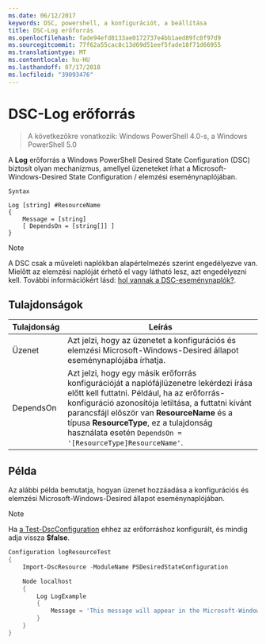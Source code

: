 ```yaml
---
ms.date: 06/12/2017
keywords: DSC, powershell, a konfigurációt, a beállítása
title: DSC-Log erőforrás
ms.openlocfilehash: fade94efd8133ae0172737e4bb1aed89fc0f97d9
ms.sourcegitcommit: 77f62a55cac8c13d69d51eef5fade18f71d66955
ms.translationtype: MT
ms.contentlocale: hu-HU
ms.lasthandoff: 07/17/2018
ms.locfileid: "39093476"
---
```

# <a name="dsc-log-resource"></a>DSC-Log erőforrás

> A következőkre vonatkozik: Windows PowerShell 4.0-s, a Windows PowerShell 5.0

A __Log__ erőforrás a Windows PowerShell Desired State Configuration (DSC) biztosít olyan mechanizmus, amellyel üzeneteket írhat a Microsoft-Windows-Desired State Configuration / elemzési eseménynaplójában.

```
Syntax

Log [string] #ResourceName
{
    Message = [string]
    [ DependsOn = [string[]] ]
}
```

> [!NOTE]
> A DSC csak a műveleti naplókban alapértelmezés szerint engedélyezve van. Mielőtt az elemzési naplóját érhető el vagy látható lesz, azt engedélyezni kell. További információkért lásd: [hol vannak a DSC-eseménynaplók?](https://msdn.microsoft.com/en-us/powershell/dsc/troubleshooting#where-are-dsc-event-logs).

## <a name="properties"></a>Tulajdonságok

|  Tulajdonság  |  Leírás   |
|---|---|
| Üzenet| Azt jelzi, hogy az üzenetet a konfigurációs és elemzési Microsoft-Windows-Desired állapot eseménynaplójába írhatja.|
| DependsOn | Azt jelzi, hogy egy másik erőforrás konfigurációját a naplófájlüzenetre lekérdezi írása előtt kell futtatni. Például, ha az erőforrás-konfiguráció azonosítója letiltása, a futtatni kívánt parancsfájl először van __ResourceName__ és a típusa __ResourceType__, ez a tulajdonság használata esetén `DependsOn = '[ResourceType]ResourceName'`.|

## <a name="example"></a>Példa

Az alábbi példa bemutatja, hogyan üzenet hozzáadása a konfigurációs és elemzési Microsoft-Windows-Desired állapot eseménynaplójában.

> [!NOTE]
> Ha [a Test-DscConfiguration](https://technet.microsoft.com/en-us/library/dn407382.aspx) ehhez az erőforráshoz konfigurált, és mindig adja vissza **$false**.

```powershell
Configuration logResourceTest
{
    Import-DscResource -ModuleName PSDesiredStateConfiguration

    Node localhost
    {
        Log LogExample
        {
            Message = 'This message will appear in the Microsoft-Windows-Desired State Configuration/Analytic event log.'
        }
    }
}
```